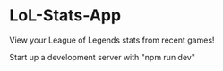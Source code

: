 # LoL-Stats-App
View your League of Legends stats from recent games!

Start up a development server with "npm run dev"
